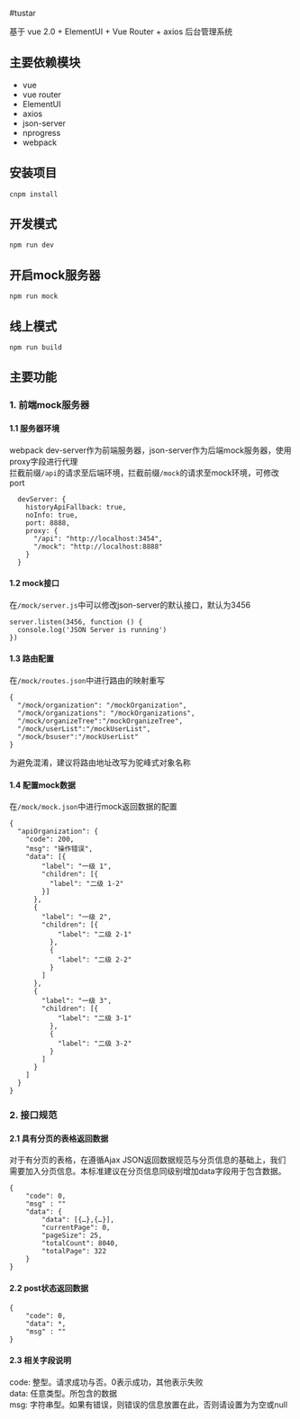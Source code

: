 #tustar

基于 vue 2.0 + ElementUI + Vue Router + axios 后台管理系统

## 主要依赖模块
- vue
- vue router
- ElementUI
- axios
- json-server
- nprogress
- webpack

## 安装项目
`cnpm install`

## 开发模式
`npm run dev`

## 开启mock服务器
`npm run mock`

## 线上模式
`npm run build`

## 主要功能

### 1. 前端mock服务器
#### 1.1 服务器环境
webpack dev-server作为前端服务器，json-server作为后端mock服务器，使用proxy字段进行代理  
拦截前缀`/api`的请求至后端环境，拦截前缀`/mock`的请求至mock环境，可修改port
```
  devServer: {
    historyApiFallback: true,
    noInfo: true,
    port: 8888,
    proxy: {
      "/api": "http://localhost:3454",
      "/mock": "http://localhost:8888"
    }
  }
```

#### 1.2 mock接口
在`/mock/server.js`中可以修改json-server的默认接口，默认为3456
```
server.listen(3456, function () {
  console.log('JSON Server is running')
})
```

#### 1.3 路由配置
在`/mock/routes.json`中进行路由的映射重写
```
{
  "/mock/organization": "/mockOrganization",
  "/mock/organizations": "/mockOrganizations",
  "/mock/organizeTree":"/mockOrganizeTree",
  "/mock/userList":"/mockUserList",
  "/mock/bsuser":"/mockUserList"
}
```
为避免混淆，建议将路由地址改写为驼峰式对象名称

#### 1.4 配置mock数据
在`/mock/mock.json`中进行mock返回数据的配置
```
{
  "apiOrganization": {
    "code": 200,
    "msg": "操作错误",
    "data": [{
        "label": "一级 1",
        "children": [{
          "label": "二级 1-2"
        }]
      },
      {
        "label": "一级 2",
        "children": [{
            "label": "二级 2-1"
          },
          {
            "label": "二级 2-2"
          }
        ]
      },
      {
        "label": "一级 3",
        "children": [{
            "label": "二级 3-1"
          },
          {
            "label": "二级 3-2"
          }
        ]
      }
    ]
  }
}
```

### 2. 接口规范
#### 2.1 具有分页的表格返回数据
对于有分页的表格，在遵循Ajax JSON返回数据规范与分页信息的基础上，我们需要加入分页信息。本标准建议在分页信息同级别增加data字段用于包含数据。
```
{
    "code": 0,  
    "msg" : ""    
    "data": {
        "data": [{…},{…}], 
        "currentPage": 0, 
        "pageSize": 25, 
        "totalCount": 8040, 
        "totalPage": 322
    }
}
```

#### 2.2 post状态返回数据
```
{
    "code": 0,
    "data": *, 
    "msg" : ""
}
```

#### 2.3 相关字段说明
code: 整型。请求成功与否。0表示成功，其他表示失败  
data: 任意类型。所包含的数据  
msg: 字符串型。如果有错误，则错误的信息放置在此，否则请设置为为空或null  

